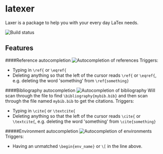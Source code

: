 # latexer

Laxer is a package to help you with your every day LaTex needs.

![Build status](https://travis-ci.org/Focus/latexer.svg?branch=master)

Features
--------

####Reference autocompletion
  ![Autocompletion of references](https://github.com/Focus/latexer/raw/master/screenshots/ref.gif)
Triggers:
  * Typing in `\ref{` or `\eqref{`
  * Deleting anything so that the left of the cursor reads `\ref{` or `\eqref{`, e.g. deleting the word 'something' from `\ref{something}`


####Bibliography autocompletion
  ![Autocompletion of bibliography](https://github.com/Focus/latexer/raw/master/screenshots/cite.gif)
Will scan through the file to find `\bibliography{mybib.bib}` and then scan through the file named `mybib.bib` to get the citations.
Triggers:
  * Typing in `\cite{` or `\textcite{`
  * Deleting anything so that the left of the cursor reads `\cite{` or `\textcite{`, e.g. deleting the word 'something' from `\cite{something}`

#####Environment autocompletion
  ![Autocompletion of environments](https://github.com/Focus/latexer/raw/master/screenshots/env.gif)
Triggers:
  * Having an unmatched `\begin{env_name}` or `\[` in the line above.
